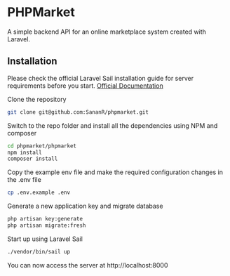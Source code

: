 
# PHPMarket

A simple backend API for an online marketplace system created with Laravel. 


## Installation

Please check the official Laravel Sail installation guide for server requirements before you start. [Official Documentation](https://laravel.com/docs/9.x/installation#laravel-and-docker)

Clone the repository
```bash
git clone git@github.com:SananR/phpmarket.git
```
Switch to the repo folder and install all the dependencies using NPM and composer
```bash
cd phpmarket/phpmarket
npm install
composer install
```
Copy the example env file and make the required configuration changes in the .env file
```bash
cp .env.example .env
```
Generate a new application key and migrate database
```bash
php artisan key:generate
php artisan migrate:fresh
```
Start up using Laravel Sail
```bash
./vendor/bin/sail up
```
You can now access the server at http://localhost:8000

